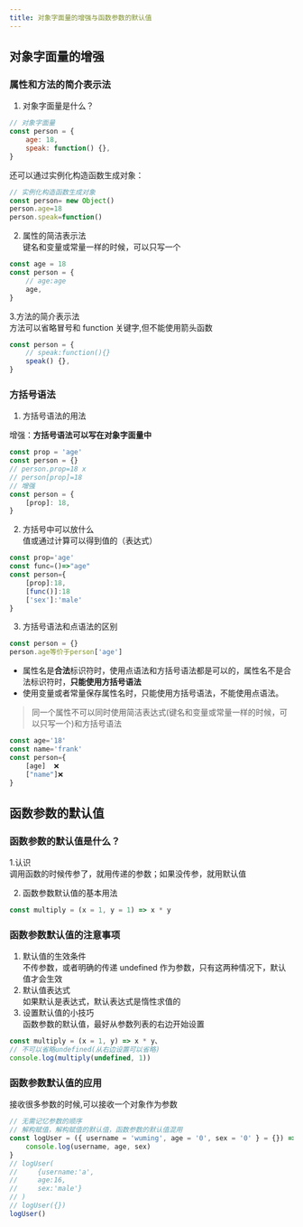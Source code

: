 ```yaml
---
title: 对象字面量的增强与函数参数的默认值
---
```


## 对象字面量的增强

### 属性和方法的简介表示法

1. 对象字面量是什么？

```js
// 对象字面量
const person = {
    age: 18,
    speak: function() {},
}
```

还可以通过实例化构造函数生成对象：

```js
// 实例化构造函数生成对象
const person= new Object()
person.age=18
person.speak=function()
```

2. 属性的简洁表示法  
   键名和变量或常量一样的时候，可以只写一个

```js
const age = 18
const person = {
    // age:age
    age,
}
```

3.方法的简介表示法  
方法可以省略冒号和 function 关键字,但不能使用箭头函数

```js
const person = {
    // speak:function(){}
    speak() {},
}
```

### 方括号语法

1. 方括号语法的用法

增强：**方括号语法可以写在对象字面量中**

```js
const prop = 'age'
const person = {}
// person.prop=18 x
// person[prop]=18
// 增强
const person = {
    [prop]: 18,
}
```

2.  方括号中可以放什么  
    值或通过计算可以得到值的（表达式）

```js
const prop='age'
const func=()=>"age"
const person={
    [prop]:18,
    [func()]:18
    ['sex']:'male'
}
```

3. 方括号语法和点语法的区别

```js
const person = {}
person.age等价于person['age']
```

-   属性名是**合法**标识符时，使用点语法和方括号语法都是可以的，属性名不是合法标识符时，**只能使用方括号语法**
-   使用变量或者常量保存属性名时，只能使用方括号语法，不能使用点语法。

> 同一个属性不可以同时使用简洁表达式(键名和变量或常量一样的时候，可以只写一个)和方括号语法

```js
const age='18'
const name='frank'
const person={
    [age]  ❌
    ["name"]❌
}
```

## 函数参数的默认值

### 函数参数的默认值是什么？

1.认识  
调用函数的时候传参了，就用传递的参数；如果没传参，就用默认值

2. 函数参数默认值的基本用法

```js
const multiply = (x = 1, y = 1) => x * y
```

### 函数参数默认值的注意事项

1. 默认值的生效条件  
   不传参数，或者明确的传递 undefined 作为参数，只有这两种情况下，默认值才会生效
2. 默认值表达式  
   如果默认是表达式，默认表达式是惰性求值的
3. 设置默认值的小技巧  
   函数参数的默认值，最好从参数列表的右边开始设置

```js
const multiply = (x = 1, y) => x * y、
// 不可以省略undefined(从右边设置可以省略)
console.log(multiply(undefined, 1))
```

### 函数参数默认值的应用

接收很多参数的时候,可以接收一个对象作为参数

```js
// 无需记忆参数的顺序
// 解构赋值，解构赋值的默认值，函数参数的默认值混用
const logUser = ({ username = 'wuming', age = '0', sex = '0' } = {}) => {
    console.log(username, age, sex)
}
// logUser(
//     {username:'a',
//     age:16,
//     sex:'male'}
// )
// logUser({})
logUser()
```
